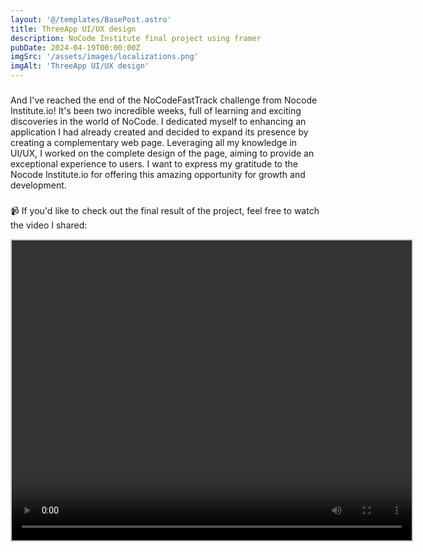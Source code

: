 ```yaml
---
layout: '@/templates/BasePost.astro'
title: ThreeApp UI/UX design 
description: NoCode Institute final project using framer
pubDate: 2024-04-19T00:00:00Z
imgSrc: '/assets/images/localizations.png'
imgAlt: 'ThreeApp UI/UX design'
---
```


###
And I've reached the end of the NoCodeFastTrack challenge from Nocode Institute.io! It's been two incredible weeks, full of learning and exciting discoveries in the world of NoCode. 
I dedicated myself to enhancing an application I had already created and decided to expand its presence by creating a complementary web page. 
Leveraging all my knowledge in UI/UX, I worked on the complete design of the page, aiming to provide an exceptional experience to users. 
I want to express my gratitude to the Nocode Institute.io for offering this amazing opportunity for growth and development. 
###
📹 If you'd like to check out the final result of the project, feel free to watch the video I shared:

<div class="video-container">
  <video width="640" height="480" controls style="border: 2px solid #ccc;">
    <source src="/assets/images/ThreeApp.mp4" type="video/mp4">
  </video>
</div>




